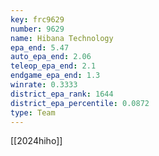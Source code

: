 ```yaml
---
key: frc9629
number: 9629
name: Hibana Technology
epa_end: 5.47
auto_epa_end: 2.06
teleop_epa_end: 2.1
endgame_epa_end: 1.3
winrate: 0.3333
district_epa_rank: 1644
district_epa_percentile: 0.0872
type: Team
---
```

[[2024hiho]]
